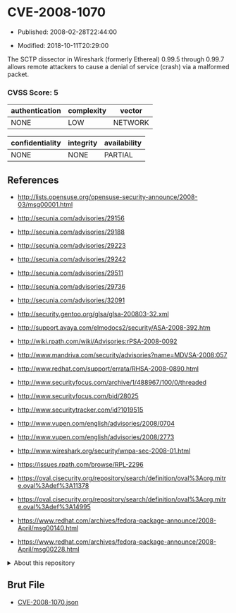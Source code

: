 # CVE-2008-1070

- Published: 2008-02-28T22:44:00

- Modified: 2018-10-11T20:29:00

The SCTP dissector in Wireshark (formerly Ethereal) 0.99.5 through 0.99.7 allows remote attackers to cause a denial of service (crash) via a malformed packet.

### CVSS Score: **5**

| authentication | complexity | vector |
| --- | --- | --- |
| NONE | LOW | NETWORK |

| confidentiality | integrity | availability |
| --- | --- | --- |
| NONE | NONE | PARTIAL |

## References

* http://lists.opensuse.org/opensuse-security-announce/2008-03/msg00001.html

* http://secunia.com/advisories/29156

* http://secunia.com/advisories/29188

* http://secunia.com/advisories/29223

* http://secunia.com/advisories/29242

* http://secunia.com/advisories/29511

* http://secunia.com/advisories/29736

* http://secunia.com/advisories/32091

* http://security.gentoo.org/glsa/glsa-200803-32.xml

* http://support.avaya.com/elmodocs2/security/ASA-2008-392.htm

* http://wiki.rpath.com/wiki/Advisories:rPSA-2008-0092

* http://www.mandriva.com/security/advisories?name=MDVSA-2008:057

* http://www.redhat.com/support/errata/RHSA-2008-0890.html

* http://www.securityfocus.com/archive/1/488967/100/0/threaded

* http://www.securityfocus.com/bid/28025

* http://www.securitytracker.com/id?1019515

* http://www.vupen.com/english/advisories/2008/0704

* http://www.vupen.com/english/advisories/2008/2773

* http://www.wireshark.org/security/wnpa-sec-2008-01.html

* https://issues.rpath.com/browse/RPL-2296

* https://oval.cisecurity.org/repository/search/definition/oval%3Aorg.mitre.oval%3Adef%3A11378

* https://oval.cisecurity.org/repository/search/definition/oval%3Aorg.mitre.oval%3Adef%3A14995

* https://www.redhat.com/archives/fedora-package-announce/2008-April/msg00140.html

* https://www.redhat.com/archives/fedora-package-announce/2008-April/msg00228.html

<details>
<summary>About this repository</summary> 

  This repository is part of the project [Live Hack CVE](https://github.com/Live-Hack-CVE). Main website can be found [www.live-hack.org](https://www.live-hack.org) 
  
  Made by [Sn0wAlice](https://github.com/Sn0wAlice) for the people that care about security and need to have a feed of the latest CVEs. Hope you enjoy it, don't forget to star the repo and follow me on [Twitter](https://twitter.com/Sn0wAlice) and [Github](https://github.com/Sn0wAlice). And that is my [personnal website](https://www.alice-snow.me/)

  - [Home Page](https://github.com/Live-Hack-CVE)
  - [Framework](https://github.com/Live-Hack-CVE/cve-framework)
  - [CVE database](https://github.com/Live-Hack-CVE/full_database)
  - [Changelog](https://github.com/Live-Hack-CVE/Changelog)
</details>

## Brut File

* [CVE-2008-1070.json](https://raw.githubusercontent.com/Live-Hack-CVE/full_database/main/cves/2008/CVE-2008-1070.json)

